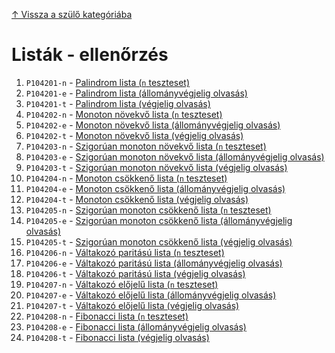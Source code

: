 [↑ Vissza a szülő kategóriába](../README.md)

# Listák - ellenőrzés

1. `P104201-n` -  [Palindrom lista (`n` teszteset)](./P104201-n.md)
1. `P104201-e` -  [Palindrom lista (állományvégjelig olvasás)](./P104201-e.md)
1. `P104201-t` -  [Palindrom lista (végjelig olvasás)](./P104201-t.md)
1. `P104202-n` -  [Monoton növekvő lista (`n` teszteset)](./P104202-n.md)
1. `P104202-e` -  [Monoton növekvő lista (állományvégjelig olvasás)](./P104202-e.md)
1. `P104202-t` -  [Monoton növekvő lista (végjelig olvasás)](./P104202-t.md)
1. `P104203-n` -  [Szigorúan monoton növekvő lista (`n` teszteset)](./P104203-n.md)
1. `P104203-e` -  [Szigorúan monoton növekvő lista (állományvégjelig olvasás)](./P104203-e.md)
1. `P104203-t` -  [Szigorúan monoton növekvő lista (végjelig olvasás)](./P104203-t.md)
1. `P104204-n` -  [Monoton csökkenő lista (`n` teszteset)](./P104204-n.md)
1. `P104204-e` -  [Monoton csökkenő lista (állományvégjelig olvasás)](./P104204-e.md)
1. `P104204-t` -  [Monoton csökkenő lista (végjelig olvasás)](./P104204-t.md)
1. `P104205-n` -  [Szigorúan monoton csökkenő lista (`n` teszteset)](./P104205-n.md)
1. `P104205-e` -  [Szigorúan monoton csökkenő lista (állományvégjelig olvasás)](./P104205-e.md)
1. `P104205-t` -  [Szigorúan monoton csökkenő lista (végjelig olvasás)](./P104205-t.md)
1. `P104206-n` -  [Váltakozó paritású lista (`n` teszteset)](./P104206-n.md)
1. `P104206-e` -  [Váltakozó paritású lista (állományvégjelig olvasás)](./P104206-e.md)
1. `P104206-t` -  [Váltakozó paritású lista (végjelig olvasás)](./P104206-t.md)
1. `P104207-n` -  [Váltakozó előjelű lista (`n` teszteset)](./P104207-n.md)
1. `P104207-e` -  [Váltakozó előjelű lista (állományvégjelig olvasás)](./P104207-e.md)
1. `P104207-t` -  [Váltakozó előjelű lista (végjelig olvasás)](./P104207-t.md)
1. `P104208-n` -  [Fibonacci lista (`n` teszteset)](./P104208-n.md)
1. `P104208-e` -  [Fibonacci lista (állományvégjelig olvasás)](./P104208-e.md)
1. `P104208-t` -  [Fibonacci lista (végjelig olvasás)](./P104208-t.md)
